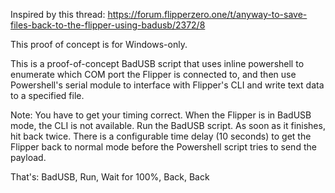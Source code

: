 Inspired by this thread: https://forum.flipperzero.one/t/anyway-to-save-files-back-to-the-flipper-using-badusb/2372/8

This proof of concept is for Windows-only.

This is a proof-of-concept BadUSB script that uses inline powershell to enumerate which COM port the Flipper is connected to,
and then use Powershell's serial module to interface with Flipper's CLI and write text data to a specified file.

Note: You have to get your timing correct.  When the Flipper is in BadUSB mode, the CLI is not available. 
Run the BadUSB script. As soon as it finishes, hit back twice. There is a configurable time delay (10 seconds)
to get the Flipper back to normal mode before the Powershell script tries to send the payload.

That's: BadUSB, Run, Wait for 100%, Back, Back
